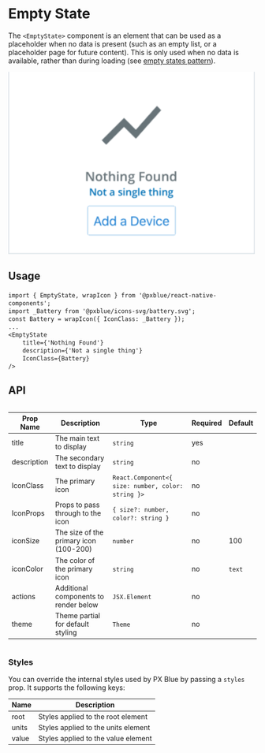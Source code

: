 # Empty State

The `<EmptyState>` component is an element that can be used as a placeholder when no data is present (such as an empty list, or a placeholder page for future content). This is only used when no data is available, rather than during loading (see [empty states pattern](https://pxblue.github.io/patterns/empty-states)).

<img width="500" alt="Empty state with all props" src="./images/emptyState.png">

## Usage

```tsx
import { EmptyState, wrapIcon } from '@pxblue/react-native-components';
import _Battery from '@pxblue/icons-svg/battery.svg';
const Battery = wrapIcon({ IconClass: _Battery });
...
<EmptyState
    title={'Nothing Found'}
    description={'Not a single thing'}
    IconClass={Battery}
/>
```

## API

<div style="overflow: auto">

| Prop Name   | Description                            | Type                                               | Required | Default |
| ----------- | -------------------------------------- | -------------------------------------------------- | -------- | ------- |
| title       | The main text to display               | `string`                                           | yes      |         |
| description | The secondary text to display          | `string`                                           | no       |         |
| IconClass   | The primary icon                       | `React.Component<{ size: number, color: string }>` | no       |         |
| IconProps | Props to pass through to the icon     | `{ size?: number, color?: string }`                | no       |                     |
| iconSize    | The size of the primary icon (100-200) | `number`                                           | no       | 100     |
| iconColor   | The color of the primary icon          | `string`                                           | no       | `text`  |
| actions     | Additional components to render below  | `JSX.Element`                                      | no       |         |
| theme       | Theme partial for default styling      | `Theme`                               | no       |         |

</div>


### Styles

You can override the internal styles used by PX Blue by passing a `styles` prop. It supports the following keys:

| Name  | Description                         |
| ----- | ----------------------------------- |
| root  | Styles applied to the root element  |
| units | Styles applied to the units element |
| value | Styles applied to the value element |